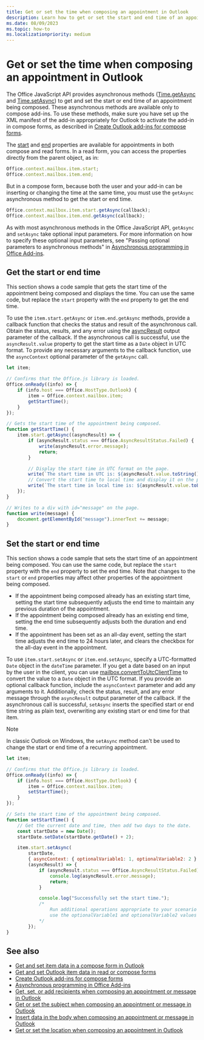 ```yaml
---
title: Get or set the time when composing an appointment in Outlook
description: Learn how to get or set the start and end time of an appointment in an Outlook add-in.
ms.date: 08/09/2023
ms.topic: how-to
ms.localizationpriority: medium
---
```


# Get or set the time when composing an appointment in Outlook

The Office JavaScript API provides asynchronous methods ([Time.getAsync](/javascript/api/outlook/office.time#outlook-office-time-getasync-member(1)) and [Time.setAsync](/javascript/api/outlook/office.time#outlook-office-time-setasync-member(1))) to get and set the start or end time of an appointment being composed. These asynchronous methods are available only to compose add-ins. To use these methods, make sure you have set up the XML manifest of the add-in appropriately for Outlook to activate the add-in in compose forms, as described in [Create Outlook add-ins for compose forms](compose-scenario.md).

The [start](/javascript/api/requirement-sets/outlook/preview-requirement-set/office.context.mailbox.item#properties) and [end](/javascript/api/requirement-sets/outlook/preview-requirement-set/office.context.mailbox.item#properties) properties are available for appointments in both compose and read forms. In a read form, you can access the properties directly from the parent object, as in:

```js
Office.context.mailbox.item.start;
Office.context.mailbox.item.end;
```

But in a compose form, because both the user and your add-in can be inserting or changing the time at the same time, you must use the `getAsync` asynchronous method to get the start or end time.

```js
Office.context.mailbox.item.start.getAsync(callback);
Office.context.mailbox.item.end.getAsync(callback);
```

As with most asynchronous methods in the Office JavaScript API, `getAsync` and `setAsync` take optional input parameters. For more information on how to specify these optional input parameters, see "Passing optional parameters to asynchronous methods" in [Asynchronous programming in Office Add-ins](../develop/asynchronous-programming-in-office-add-ins.md).

## Get the start or end time

This section shows a code sample that gets the start time of the appointment being composed and displays the time. You can use the same code, but replace the `start` property with the `end` property to get the end time.

To use the `item.start.getAsync` or `item.end.getAsync` methods, provide a callback function that checks the status and result of the asynchronous call. Obtain the status, results, and any error using the [asyncResult](/javascript/api/office/office.asyncresult) output parameter of the callback. If the asynchronous call is successful, use the `asyncResult.value` property to get the start time as a `Date` object in UTC format. To provide any necessary arguments to the callback function, use the `asyncContext` optional parameter of the `getAsync` call.

```js
let item;

// Confirms that the Office.js library is loaded.
Office.onReady((info) => {
    if (info.host === Office.HostType.Outlook) {
        item = Office.context.mailbox.item;
        getStartTime();
    }
});

// Gets the start time of the appointment being composed.
function getStartTime() {
    item.start.getAsync((asyncResult) => {
        if (asyncResult.status === Office.AsyncResultStatus.Failed) {
            write(asyncResult.error.message);
            return;
        }

        // Display the start time in UTC format on the page.
        write(`The start time in UTC is: ${asyncResult.value.toString()}`);
        // Convert the start time to local time and display it on the page.
        write(`The start time in local time is: ${asyncResult.value.toLocaleString()}`);
    });
}

// Writes to a div with id="message" on the page.
function write(message) {
    document.getElementById("message").innerText += message;
}
```

## Set the start or end time

This section shows a code sample that sets the start time of an appointment being composed. You can use the same code, but replace the `start` property with the `end` property to set the end time. Note that changes to the `start` or `end` properties may affect other properties of the appointment being composed.

- If the appointment being composed already has an existing start time, setting the start time subsequently adjusts the end time to maintain any previous duration of the appointment.
- If the appointment being composed already has an existing end time, setting the end time subsequently adjusts both the duration and end time.
- If the appointment has been set as an all-day event, setting the start time adjusts the end time to 24 hours later, and clears the checkbox for the all-day event in the appointment.

To use `item.start.setAsync` or `item.end.setAsync`, specify a UTC-formatted `Date` object in the `dateTime` parameter. If you get a date based on an input by the user in the client, you can use [mailbox.convertToUtcClientTime](/javascript/api/outlook/office.mailbox#outlook-office-mailbox-converttoutcclienttime-member(1)) to convert the value to a `Date` object in the UTC format. If you provide an optional callback function, include the `asyncContext` parameter and add any arguments to it. Additionally, check the status, result, and any error message through the `asyncResult` output parameter of the callback. If the asynchronous call is successful, `setAsync` inserts the specified start or end time string as plain text, overwriting any existing start or end time for that item.

> [!NOTE]
> In classic Outlook on Windows, the `setAsync` method can't be used to change the start or end time of a recurring appointment.

```js
let item;

// Confirms that the Office.js library is loaded.
Office.onReady((info) => {
    if (info.host === Office.HostType.Outlook) {
        item = Office.context.mailbox.item;
        setStartTime();
    }
});

// Sets the start time of the appointment being composed.
function setStartTime() {
    // Get the current date and time, then add two days to the date.
    const startDate = new Date();
    startDate.setDate(startDate.getDate() + 2);

    item.start.setAsync(
        startDate,
        { asyncContext: { optionalVariable1: 1, optionalVariable2: 2 } },
        (asyncResult) => {
            if (asyncResult.status === Office.AsyncResultStatus.Failed) {
                console.log(asyncResult.error.message);
                return;
            }

            console.log("Successfully set the start time.");
            /*
                Run additional operations appropriate to your scenario and
                use the optionalVariable1 and optionalVariable2 values as needed.
            */
        });
}
```

## See also

- [Get and set item data in a compose form in Outlook](get-and-set-item-data-in-a-compose-form.md)
- [Get and set Outlook item data in read or compose forms](item-data.md)
- [Create Outlook add-ins for compose forms](compose-scenario.md)
- [Asynchronous programming in Office Add-ins](../develop/asynchronous-programming-in-office-add-ins.md)
- [Get, set, or add recipients when composing an appointment or message in Outlook](get-set-or-add-recipients.md)  
- [Get or set the subject when composing an appointment or message in Outlook](get-or-set-the-subject.md)
- [Insert data in the body when composing an appointment or message in Outlook](insert-data-in-the-body.md)
- [Get or set the location when composing an appointment in Outlook](get-or-set-the-location-of-an-appointment.md)
